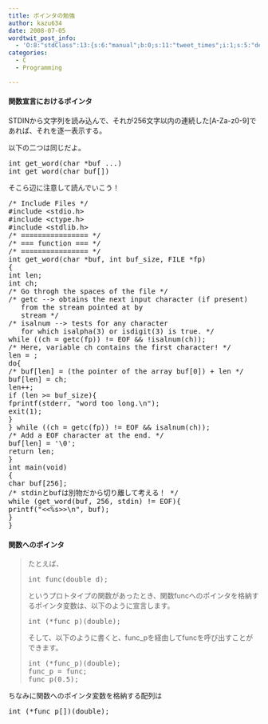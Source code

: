 ```yaml
---
title: ポインタの勉強
author: kazu634
date: 2008-07-05
wordtwit_post_info:
  - 'O:8:"stdClass":13:{s:6:"manual";b:0;s:11:"tweet_times";i:1;s:5:"delay";i:0;s:7:"enabled";i:1;s:10:"separation";s:2:"60";s:7:"version";s:3:"3.7";s:14:"tweet_template";b:0;s:6:"status";i:2;s:6:"result";a:0:{}s:13:"tweet_counter";i:2;s:13:"tweet_log_ids";a:1:{i:0;i:4117;}s:9:"hash_tags";a:0:{}s:8:"accounts";a:1:{i:0;s:7:"kazu634";}}'
categories:
  - C
  - Programming

---
```

<div class="section">
<h4>
    関数宣言におけるポインタ
</h4>
  
<p>
    STDINから文字列を読み込んで、それが256文字以内の連続した[A-Za-z0-9]であれば、それを逐一表示する。
</p>
  
<p>
    以下の二つは同じだよ。
</p>
  
<pre class="syntax-highlight">
<span class="synType">int</span> get_word(<span class="synType">char</span> *buf ...)
<span class="synType">int</span> get_word(<span class="synType">char</span> buf[])
</pre>
  
<p>
    そこら辺に注意して読んでいこう！
</p>
  
<pre class="syntax-highlight">
<span class="synComment">/* Include Files */</span>
<span class="synPreProc">#include </span><span class="synConstant">&#60;stdio.h&#62;</span>
<span class="synPreProc">#include </span><span class="synConstant">&#60;ctype.h&#62;</span>
<span class="synPreProc">#include </span><span class="synConstant">&#60;stdlib.h&#62;</span>
<span class="synComment">/* ================ */</span>
<span class="synComment">/* === function === */</span>
<span class="synComment">/* ================ */</span>
<span class="synType">int</span> get_word(<span class="synType">char</span> *buf, <span class="synType">int</span> buf_size, <span class="synType">FILE</span> *fp)
{
<span class="synType">int</span> len;
<span class="synType">int</span> ch;
<span class="synComment">/* Go throgh the spaces of the file */</span>
<span class="synComment">/* getc --&#62; obtains the next input character (if present)</span>
<span class="synComment">	from the stream pointed at by </span>
<span class="synComment">	stream */</span>
<span class="synComment">/* isalnum --&#62; tests for any character</span>
<span class="synComment">	for which isalpha(3) or isdigit(3) is true. */</span>
<span class="synStatement">while</span> ((ch = getc(fp)) != <span class="synConstant">EOF</span> &#38;&#38; !isalnum(ch));
<span class="synComment">/* Here, variable ch contains the first character! */</span>
len = <span class="synConstant"></span>;
<span class="synStatement">do</span>{
<span class="synComment">/* buf[len] = (the pointer of the array buf[0]) + len */</span>
buf[len] = ch;
len++;
<span class="synStatement">if</span> (len &#62;= buf_size){
fprintf(<span class="synConstant">stderr</span>, <span class="synConstant">&#34;word too long.</span><span class="synSpecial">\n</span><span class="synConstant">&#34;</span>);
exit(<span class="synConstant">1</span>);
}
} <span class="synStatement">while</span> ((ch = getc(fp)) != <span class="synConstant">EOF</span> &#38;&#38; isalnum(ch));
<span class="synComment">/* Add a EOF character at the end. */</span>
buf[len] = <span class="synSpecial">'\0'</span>;
<span class="synStatement">return</span> len;
}
<span class="synType">int</span> main(<span class="synType">void</span>)
{
<span class="synType">char</span> buf[<span class="synConstant">256</span>];
<span class="synComment">/* stdinとbufは別物だから切り離して考える！ */</span>
<span class="synStatement">while</span> (get_word(buf, <span class="synConstant">256</span>, <span class="synConstant">stdin</span>) != <span class="synConstant">EOF</span>){
printf(<span class="synConstant">&#34;&#60;&#60;</span><span class="synSpecial">%s</span><span class="synConstant">&#62;&#62;</span><span class="synSpecial">\n</span><span class="synConstant">&#34;</span>, buf);
}
}
</pre>
  
<h4>
    関数へのポインタ
</h4>
  
<blockquote>
<p>
      たとえば、
</p>
    
<pre class="syntax-highlight">
<span class="synType">int</span> func(<span class="synType">double</span> d);
</pre>
    
<p>
      というプロトタイプの関数があったとき、関数funcへのポインタを格納するポインタ変数は、以下のように宣言します。
</p>
    
<pre class="syntax-highlight">
<span class="synType">int</span> (*func_p)(<span class="synType">double</span>);
</pre>
    
<p>
      そして、以下のように書くと、func_pを経由してfuncを呼び出すことができます。
</p>
    
<pre class="syntax-highlight">
<span class="synType">int</span> (*func_p)(<span class="synType">double</span>);
func_p = func;
func_p(<span class="synConstant">0.5</span>);
</pre>
</blockquote>
  
<p>
    ちなみに関数へのポインタ変数を格納する配列は
</p>
  
<pre class="syntax-highlight">
<span class="synType">int</span> (*func_p[])(<span class="synType">double</span>);
</pre>
</div>

